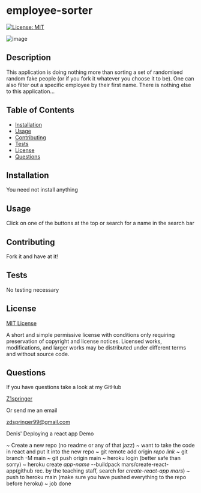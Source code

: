 # employee-sorter

[![License: MIT](https://img.shields.io/badge/License-MIT-yellow.svg)](https://opensource.org/licenses/MIT)

![image](https://user-images.githubusercontent.com/74688904/108309730-ee16b300-7166-11eb-94fa-e4b6ae80621a.png)

## Description

This application is doing nothing more than sorting a set of randomised random fake people (or if you fork it whatever you choose it to be). One can also filter out a specific employee by their first name. There is nothing else to this application...

## Table of Contents

- [Installation](#installation)
- [Usage](#usage)
- [Contributing](#contributing)
- [Tests](#tests)
- [License](#license)
- [Questions](#questions)

## Installation

You need not install anything

## Usage

Click on one of the buttons at the top or search for a name in the search bar

## Contributing

Fork it and have at it!

## Tests

No testing necessary

## License

[MIT License](https://opensource.org/licenses/MIT)

A short and simple permissive license with conditions only requiring preservation of copyright and license notices. Licensed works, modifications, and larger works may be distributed under different terms and without source code.

## Questions

If you have questions take a look at my GitHub

[Z1springer](https://github.com/Z1springer)

Or send me an email

[zdspringer99@gmail.com](mailto:zdspringer99@gmail.com)

Denis' Deploying a react app Demo

~ Create a new repo (no readme or any of that jazz)
~ want to take the code in react and put it into the new repo
~ git remote add origin _repo link_
~ git branch -M main
~ git push origin main
~ heroku login (better safe than sorry)
~ heroku create _app-name_ --buildpack mars/create-react-app(github rec. by the teaching staff, search for _create-react-app mars_)
~ push to heroku main (make sure you have pushed everything to the repo before heroku)
~ job done

